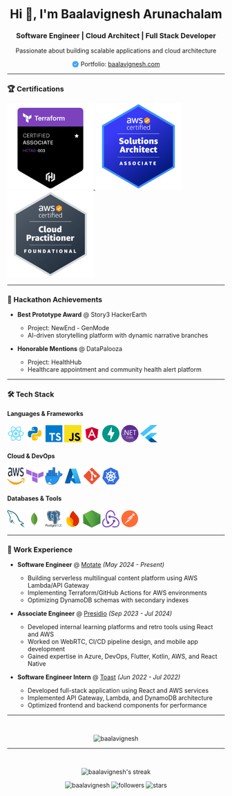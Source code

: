 # <div align="center">Hi 👋, I'm Baalavignesh Arunachalam</div>

<div align="center">
  <h3>Software Engineer | Cloud Architect | Full Stack Developer</h3>
  <p>Passionate about building scalable applications and cloud architecture</p>
  <p align="center">
    <img src="images/verified.png" alt="Verified" width="16" height="16" style="vertical-align: bottom;"/> Portfolio: <a href="https://www.baalavignesh.com">baalavignesh.com</a> 
  </p>
</div>

---

### 🏆 Certifications
<p align="left">
  <a href="https://www.credly.com/badges/ff42c6c7-1d83-4609-b678-c695ed78667a/public_url">
    <img src="images/terraform.png" alt="Terraform Associate" height="200px" width="200px"/>
  </a>
  <a href="https://www.credly.com/badges/60a34dc7-0735-41fb-b92c-930fc9922bae/public_url">
    <img src="images/solutions-architect.png" alt="AWS Solutions Architect" height="200px" width="200px"/>
  </a>
  <a href="https://www.credly.com/badges/1e437970-3a19-47c8-955e-ccd11a9974cd/public_url">
    <img src="images/practitioner.png" alt="AWS Cloud Practitioner" height="200px" width="200px"/>
  </a>
</p>

---

### 🏅 Hackathon Achievements

- **Best Prototype Award** @ Story3 HackerEarth
  - Project: NewEnd - GenMode
  - AI-driven storytelling platform with dynamic narrative branches

- **Honorable Mentions** @ DataPalooza
  - Project: HealthHub
  - Healthcare appointment and community health alert platform

---

### 🛠 Tech Stack

#### Languages & Frameworks
<p align="left">
  <img src="images/react.png" alt="React" width="40" height="40"/>
  <img src="images/python.svg" alt="Python" width="40" height="40"/>
  <img src="images/ts.png" alt="TypeScript" width="40" height="40"/>
  <img src="images/js.png" alt="JavaScript" width="40" height="40"/>
  <img src="images/angular.png" alt="Angular" width="40" height="40"/>
  <img src="images/fastapi.svg" alt="FastAPI" width="40" height="40"/>
  <img src="images/net.svg" alt=".NET" width="40" height="40"/>
  <img src="images/flutter.svg" alt="Flutter" width="40" height="40"/>
</p>

#### Cloud & DevOps
<p align="left">
  <img src="images/aws.svg" alt="AWS" width="40" height="40"/>
  <img src="images/terraform.svg" alt="Terraform" width="40" height="40"/>
  <img src="images/docker.png" alt="Docker" width="40" height="40"/>
  <img src="images/azure.svg" alt="Azure" width="40" height="40"/>
  <img src="images/git.png" alt="Git" width="40" height="40"/>
  <img src="images/kubernetes.svg" alt="Kubernetes" width="40" height="40"/>
</p>

#### Databases & Tools
<p align="left">
  <img src="images/mysql.svg" alt="MySQL" width="40" height="40"/>
  <img src="images/mongo.svg" alt="MongoDB" width="40" height="40"/>
  <img src="images/postgresql.png" alt="PostgreSQL" width="40" height="40"/>
  <img src="images/firebase.svg" alt="Firebase" width="40" height="40"/>
  <img src="images/node.svg" alt="Node.js" width="40" height="40"/>
  <img src="images/redux.svg" alt="Redux" width="40" height="40"/>
  <img src="images/postman.png" alt="Postman" width="40" height="40"/>
</p>

---

### 💼 Work Experience

- **Software Engineer** @ [Motate](https://motate.io/) _(May 2024 - Present)_
  - Building serverless multilingual content platform using AWS Lambda/API Gateway
  - Implementing Terraform/GitHub Actions for AWS environments
  - Optimizing DynamoDB schemas with secondary indexes

- **Associate Engineer** @ [Presidio](https://www.presidio.com/) _(Sep 2023 - Jul 2024)_
  - Developed internal learning platforms and retro tools using React and AWS
  - Worked on WebRTC, CI/CD pipeline design, and mobile app development
  - Gained expertise in Azure, DevOps, Flutter, Kotlin, AWS, and React Native

- **Software Engineer Intern** @ [Toast](https://pos.toasttab.com/) _(Jun 2022 - Jul 2022)_
  - Developed full-stack application using React and AWS services
  - Implemented API Gateway, Lambda, and DynamoDB architecture
  - Optimized frontend and backend components for performance

---
<br>
<p align="center">
  <img src="https://github-readme-stats.vercel.app/api/top-langs?username=baalavignesh&show_icons=true&locale=en&layout=compact&theme=dark" alt="baalavignesh" />
</p>

---
<br>

<p align="center">
  <img src="https://github-readme-streak-stats.herokuapp.com/?user=baalavignesh&theme=dark" alt="baalavignesh's streak" />
</p>

<p align="center">
  <img src="https://komarev.com/ghpvc/?username=Baalavignesh&label=Profile%20views&color=0e75b6&style=flat" alt="baalavignesh" />
  <img src="https://img.shields.io/github/followers/Baalavignesh?label=Followers&style=social" alt="followers" />
  <img src="https://img.shields.io/github/stars/Baalavignesh?label=Stars&style=social" alt="stars" />
</p>

